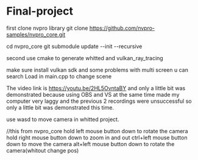 # Final-project
first clone nvpro library git clone https://github.com/nvpro-samples/nvpro_core.git 



cd nvpro_core git submodule update --init --recursive 



second use cmake to generate whitted and vulkan_ray_tracing 


make sure install vulkan sdk and some problems with multi screen u can search Load in main.cpp to change scene




The video link is https://youtu.be/2HL5OvntaBY and only a little bit was demonstrated because using OBS and VS at the same time made my computer very laggy and the previous 2 recordings were unsuccessful so only a little bit was demonstrated this time.


use wasd to move camera in whitted project.




//this from nvpro_core
hold left mouse button down to rotate the camera
hold right mouse button down to zoom in and out
ctrl+left mouse button down to move the camera
alt+left mouse button down to rotate the camera(whitout change pos)
